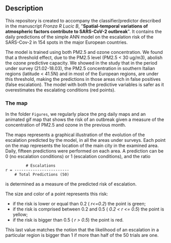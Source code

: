 ## Description
This repository is created to accompany the classifier/predictor described in the manuscript *Fronza R Lucic B*, "**Spatial-temporal variations of atmospheric factors contribute to SARS-CoV-2 outbreak**". It contains the daily predictions of the simple ANN model on the escalation risk of the SARS-Cov-2 in 154 spots in the major European countries.

The model is trained using both PM2.5 and ozone concentration. We found that a threshold effect, due to the PM2.5 level (PM2.5 < 30 ug/m3), abolish the ozone predictive capacity. We showed in the study that in the period under survey (21.02-18.03), the PM2.5 concentration in southern Italian regions (latitude < 41.5N) and in most of the European regions, are under this threshold, making the predictions in those areas rich in false positives (false escalation). The model with both the predictive variables is safer as it overestimates the escalating conditions (red points).

### The map
In the folder `Figures`, we regularly place the png daily maps and an animated gif map that shows the risk of an outbreak given a measure of the concentration of PM2.5 and ozone in the previous month.

The maps represents a graphical illustration of the evolution of the escalation predicted by the model, in all the areas under surveys. Each point on the map represents the location of the main city in the examined area. Daily, fifteen predictions were performed on each area. A prediction can be 0 (no escalation conditions) or 1 (escalation conditions), and the ratio 

~~~
         # Escalations
r = ------------------------
    # Total Predictions (50)
~~~

is determined as a measure of the predicted risk of escalation. 

The size and color of a point represents this risk:

- if the risk is lower or equal than 0.2 ( *r<=0.2*) the point is green; 
- if the risk is comprised between 0.2 and 0.5 ( *0.2 < r <= 0.5*) the point is yellow; 
- if the risk is bigger than 0.5 ( *r > 0.5*) the point is red. 

This last value matches the notion that the likelihood of an escalation in a particular region is bigger than 1 if more than half of the 50 trials are one.

